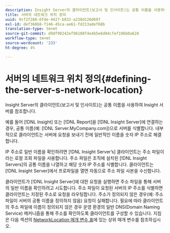 ```yaml
---
description: Insight Server의 클라이언트(보고서 및 인사이트)는 공통 이름을 사용하여 Insight 서버를 참조합니다.
title: 서버의 네트워크 위치 정의
uuid: 9cf2f268-6fde-4427-b832-a238d126d697
exl-id: def360b8-f146-45ca-ae61-fd213adef68b
translation-type: tm+mt
source-git-commit: d9df90242ef96188f4e4b5e6d04cfef196b0a628
workflow-type: tm+mt
source-wordcount: '233'
ht-degree: 4%

---
```


# 서버의 네트워크 위치 정의{#defining-the-server-s-network-location}

Insight Server의 클라이언트(보고서 및 인사이트)는 공통 이름을 사용하여 Insight 서버를 참조합니다.

예를 들어 [!DNL Insight] 또는 [!DNL Report]을 [!DNL Insight Server]에 연결하는 경우, 공통 이름(예: [!DNL Server.MyCompany.com])으로 서버를 식별합니다. 내부적으로 클라이언트는 서버에 요청을 보내기 전에 일반적인 이름을 숫자 IP 주소로 해결합니다.

IP 주소로 일반 이름을 확인하려면 [!DNL Insight Server’s] 클라이언트는 주소 파일이라는 로컬 조회 파일을 사용합니다. 주소 파일은 조직에 설치된 [!DNL Insight Servers]의 공통 이름을 나열하고 해당 숫자 IP 주소를 식별합니다. 클라이언트는 [!DNL Insight Server]에서 프로파일을 열면 자동으로 주소 파일 사본을 수신합니다.

클라이언트가 [!DNL Insight Server]에 대한 요청을 실행하면 주소 파일을 통해 서버의 일반 이름을 확인하려고 시도합니다. 주소 파일이 요청된 서버의 IP 주소를 식별하면 클라이언트는 지정된 주소로 요청을 라우팅합니다. 주소가 정의되지 않은 경우(예: 주소 파일이 서버의 공통 이름을 정의하지 않음) 요청이 실패합니다. 필요에 따라 클라이언트의 주소 파일에 이름이 정의되지 않은 경우 운영 환경의 일반 DNS(Domain Naming Service) 메커니즘을 통해 주소를 확인하도록 클라이언트를 구성할 수 있습니다. 지침은 다음 섹션의 [NetworkLocation 매개 변수 표](../../../../../home/c-inst-svr/c-install-ins-svr/t-install-proc-inst-svr-dpu/c-svrs-ntwk-loc/c-ntwk-loc.md#concept-18587827cbd24805801caa86bc816e05)에 있는 상위 매개 변수를 참조하십시오.
